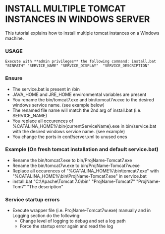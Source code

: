 
# INSTALL MULTIPLE TOMCAT INSTANCES IN WINDOWS SERVER
This tutorial explains how to install multiple tomcat instances on a Windows machine. 

### USAGE
	Execute with **admin privileges** the following command: install.bat "BINPATH" "SERVICE_NAME" "SERVICE_DISPLAY"  "SERVICE_DESCRIPTION"

### Ensure
 * The service.bat is present in /bin
 * JAVA_HOME and JRE_HOME environmental variables are present
 * You rename the bin/tomcat7.exe and bin/tomcat7w.exe to the desired windows service name. (see example below)
 * The renamed file name will match the 2nd arg of install.bat (i.e. SERVICE_NAME)
 * You replace all occurences of %CATALINA_HOME%\bin\{currentServiceName}.exe in bin/service.bat with the desired windows service name. (see example)
 * You change the ports in conf/server.xml to unused ones

### Example (On fresh tomcat installation and default service.bat)
 * Rename the bin/tomcat7.exe to bin/ProjName-Tomcat7.exe
 * Rename the bin/tomcat7w.exe to bin/ProjName-Tomcat7w.exe
 * Replace all occurences of "%CATALINA_HOME%\bin\tomcat7.exe" with "%CATALINA_HOME%\bin\ProjName-Tomcat7.exe" in service.bat
 * install.bat "C:\Apache\Tomcat 7.0\bin" "ProjName-Tomcat7" "ProjName-Tom7" "The description"

### Service startup errors
 * Execute wrapper file (i.e. ProjName-Tomcat7w.exe) manually and in Logging section do the following:
    * Change level of logging to debug and set a log path
    * Force the startup error again and read the log
